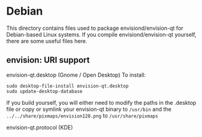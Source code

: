 
Debian
====================
This directory contains files used to package envisiond/envision-qt
for Debian-based Linux systems. If you compile envisiond/envision-qt yourself, there are some useful files here.

## envision: URI support ##


envision-qt.desktop  (Gnome / Open Desktop)
To install:

	sudo desktop-file-install envision-qt.desktop
	sudo update-desktop-database

If you build yourself, you will either need to modify the paths in
the .desktop file or copy or symlink your envision-qt binary to `/usr/bin`
and the `../../share/pixmaps/envision128.png` to `/usr/share/pixmaps`

envision-qt.protocol (KDE)

